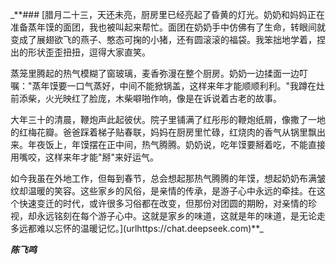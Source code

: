 _**### [腊月二十三，天还未亮，厨房里已经亮起了昏黄的灯光。奶奶和妈妈正在准备蒸年馍的面团，我也被叫起来帮忙。面团在奶奶手中仿佛有了生命，转眼间就变成了展翅欲飞的燕子、憨态可掬的小猪，还有圆滚滚的福袋。我笨拙地学着，捏出的形状歪歪扭扭，逗得大家直笑。

蒸笼里腾起的热气模糊了窗玻璃，麦香弥漫在整个厨房。奶奶一边揉面一边叮嘱："蒸年馍要一口气蒸好，中间不能掀锅盖，这样来年才能顺顺利利。"我蹲在灶前添柴，火光映红了脸庞，木柴噼啪作响，像是在诉说着古老的故事。

大年三十的清晨，鞭炮声此起彼伏。院子里铺满了红彤彤的鞭炮纸屑，像撒了一地的红梅花瓣。爸爸踩着梯子贴春联，妈妈在厨房里忙碌，红烧肉的香气从锅里飘出来。年夜饭上，年馍摆在正中间，热气腾腾。奶奶说，吃年馍要掰着吃，不能直接用嘴咬，这样来年才能"掰"来好运气。

如今我虽在外地工作，但每到春节，总会想起那热气腾腾的年馍，想起奶奶布满皱纹却温暖的笑容。这些家乡的风俗，是亲情的传承，是游子心中永远的牵挂。在这个快速变迁的时代，或许很多习俗都在改变，但那份对团圆的期盼，对亲情的珍视，却永远铭刻在每个游子心中。这就是家乡的味道，这就是年的味道，是无论走多远都难以忘怀的温暖记忆。](urlhttps://chat.deepseek.com)**_

**_陈飞鸣_**